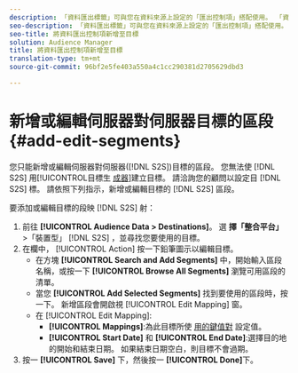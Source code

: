 ```yaml
---
description: 「資料匯出標籤」可與您在資料來源上設定的「匯出控制項」搭配使用。 「資料匯出標籤」可防止您新增受限制特徵至區段，以及傳送區段資料至目標。 您可以將多個匯出標籤設為新或現有的Cookie或URL目標。
seo-description: 「資料匯出標籤」可與您在資料來源上設定的「匯出控制項」搭配使用。 「資料匯出標籤」可防止您新增受限制特徵至區段，以及傳送區段資料至目標。 您可以將多個匯出標籤設為新或現有的Cookie或URL目標。
seo-title: 將資料匯出控制項新增至目標
solution: Audience Manager
title: 將資料匯出控制項新增至目標
translation-type: tm+mt
source-git-commit: 96bf2e5fe403a550a4c1cc290381d2705629dbd3

---
```



# 新增或編輯伺服器對伺服器目標的區段 {#add-edit-segments}

您只能新增或編輯伺服器對伺服器([!DNL S2S])目標的區段。 您無法使 [!DNL S2S] 用[!UICONTROL目標生 [成器](/help/using/features/destinations/destination-builder.md)]建立目標。 請洽詢您的顧問以設定目 [!DNL S2S] 標。 請依照下列指示，新增或編輯目標的 [!DNL S2S] 區段。

<!-- destination-s2s-edit.xml -->

要添加或編輯目標的段映 [!DNL S2S] 射：

1. 前往 **[!UICONTROL Audience Data > Destinations]**。 選 **擇「整合平台」** &gt;「裝置型」 [!DNL S2S] ，並尋找您要使用的目標。
2. 在欄中， [!UICONTROL Action] 按一下鉛筆圖示以編輯目標。
   * 在方塊 **[!UICONTROL Search and Add Segments]** 中，開始輸入區段名稱，或按一下 **[!UICONTROL Browse All Segments]** 瀏覽可用區段的清單。
   * 當您 **[!UICONTROL Add Selected Segments]** 找到要使用的區段時，按一下。 新增區段會開啟視 [!UICONTROL Edit Mapping] 窗。
   * 在 [!UICONTROL Edit Mapping]:
      * **[!UICONTROL Mappings]**:為此目標所使 [用的鍵值對](../../features/destinations/key-value-pairs.md) 設定值。
      * **[!UICONTROL Start Date]** 和 **[!UICONTROL End Date]**:選擇目的地的開始和結束日期。 如果結束日期空白，則目標不會過期。
3. 按一 **[!UICONTROL Save]** 下，然後按一 **[!UICONTROL Done]**&#x200B;下。